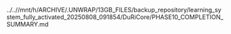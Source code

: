 ../..//mnt/h/ARCHIVE/.UNWRAP/13GB_FILES/backup_repository/learning_system_fully_activated_20250808_091854/DuRiCore/PHASE10_COMPLETION_SUMMARY.md